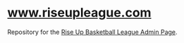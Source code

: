 # www.riseupleague.com

Repository for the [Rise Up Basketball League Admin Page](https://admin.riseupleague.com).
